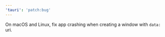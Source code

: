 ```yaml
---
'tauri': 'patch:bug'
---
```


On macOS and Linux, fix app crashing when creating a window with `data:` uri.
